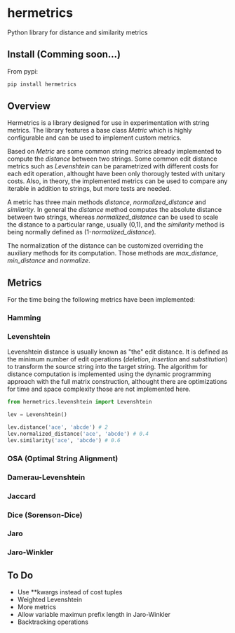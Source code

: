 # hermetrics
Python library for distance and similarity metrics

## Install (Comming soon...)

From pypi:

```bash
pip install hermetrics
```

## Overview
Hermetrics is a library designed for use in experimentation with string metrics. The library features a base class *Metric* which is highly configurable and can be used to implement custom metrics.

Based on *Metric* are some common string metrics already implemented to compute the *distance* between two strings. Some common edit distance metrics such as *Levenshtein* can be parametrized with different costs for each edit operation, althought have been only thorougly tested with unitary costs. Also, in theory, the implemented metrics can be used to compare any iterable in addition to strings, but more tests are needed.

A metric has three main methods *distance*, *normalized_distance* and *similarity*. In general the *distance* method computes the absolute distance between two strings, whereas *normalized_distance* can be used to scale the distance to a particular range, usually (0,1), and the *similarity* method is being normally defined as (1-*normalized_distance*).

The normalization of the distance can be customized overriding the auxiliary methods for its computation. Those methods are *max_distance*, *min_distance* and *normalize*.


## Metrics

For the time being the following metrics have been implemented:

### Hamming

### Levenshtein

Levenshtein distance is usually known as "the" edit distance. It is defined as the minimum number of edit operations (*deletion*, *insertion* and *substitution*) to transform the source string into the target string. The algorithm for distance computation is implemented using the dynamic programming approach with the full matrix construction, althought there are optimizations for time and space complexity those are not implemented here.

```python
from hermetrics.levenshtein import Levenshtein

lev = Levenshtein()

lev.distance('ace', 'abcde') # 2
lev.normalized_distance('ace', 'abcde') # 0.4
lev.similarity('ace', 'abcde') # 0.6
```  
### OSA (Optimal String Alignment)


### Damerau-Levenshtein


### Jaccard


### Dice (Sorenson-Dice)


### Jaro


### Jaro-Winkler


## To Do

* Use \**kwargs instead of cost tuples
* Weighted Levenshtein
* More metrics
* Allow variable maximun prefix length in Jaro-Winkler
* Backtracking operations
